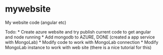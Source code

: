 # mywebsite
My website code (angular etc)

Todo:
	* Create azure website and try publish current code to get angular and node running
	* Add mongodb to AZURE, DONE (created a app service with MongoLab)
	* Modify code to work with MongoLab connection
	* Modify MongoLab instance to work with web site (there is a nice tutorial for this)
	

